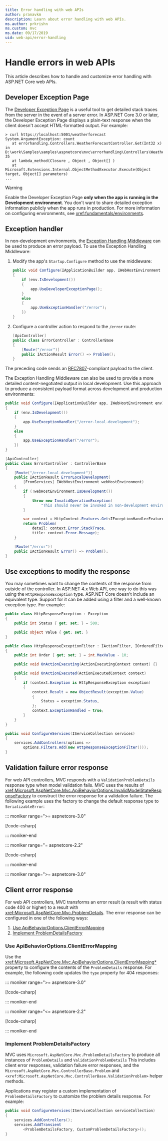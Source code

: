 ```yaml
---
title: Error handling with web APIs
author: pranavkm
description: Learn about error handling with web APIs.
ms.author: prkrishn
ms.custom: mvc
ms.date: 09/17/2019
uid: web-api/error-handling
---
```

# Handle errors in web APIs

This article describes how to handle and customize error handling with ASP.NET Core web APIs.

## Developer Exception Page

The [Developer Exception Page](xref:fundamentals/error-handling) is a useful tool to get detailed stack traces from the server in the event of a server error. In ASP.NET Core 3.0 or later, the Developer Exception Page displays a plain-text response when the client doesn't accept HTML-formatted output. For example:

```
> curl https://localhost:5001/weatherforecast
System.ArgumentException: count
   at errorhandling.Controllers.WeatherForecastController.Get(Int32 x) in D:\work\Samples\samples\aspnetcore\mvc\errorhandling\Controllers\WeatherForecastController.cs:line 35
   at lambda_method(Closure , Object , Object[] )
   at Microsoft.Extensions.Internal.ObjectMethodExecutor.Execute(Object target, Object[] parameters)
...
```

> [!WARNING]
> Enable the Developer Exception Page **only when the app is running in the Development environment**. You don't want to share detailed exception information publicly when the app runs in production. For more information on configuring environments, see <xref:fundamentals/environments>.

## Exception handler

In non-development environments, the [Exception Handling Middleware](xref:fundamentals/error-handling) can be used to produce an error payload. To use the Exception Handling Middleware:

1. Modify the app's `Startup.Configure` method to use the middleware:

    ```csharp
    public void Configure(IApplicationBuilder app, IWebHostEnvironment env)
    {
        if (env.IsDevelopment())
        {
            app.UseDeveloperExceptionPage();
        }
        else
        {
            app.UseExceptionHandler("/error");
        })
    }
    ```

1. Configure a controller action to respond to the `/error` route:

    ```csharp
    [ApiController]
    public class ErrorController : ControllerBase
    {
        [Route("/error")]
        public IActionResult Error() => Problem();
    }
    ```

The preceding code sends an [RFC7807](https://tools.ietf.org/html/rfc7807)-compliant payload to the client.

The Exception Handling Middleware can also be used to provide a more detailed content-negotiated output in local development. Use this approach to produce a consistent payload format across development and production environments:

```csharp
public void Configure(IApplicationBuilder app, IWebHostEnvironment env)
{
    if (env.IsDevelopment())
    {
        app.UseExceptionHandler("/error-local-development");
    }
    else
    {
        app.UseExceptionHandler("/error");
    })
}
```

```csharp
[ApiController]
public class ErrorController : ControllerBase
{
    [Route("/error-local-development")]
    public IActionResult ErrorLocalDevelopment(
        [FromServices] IWebHostEnvironment webHostEnvironment)
    {
        if (!webHostEnvironment.IsDevelopment())
        {
            throw new InvalidOperationException(
                "This should never be invoked in non-development environments.");
        }

        var context = HttpContext.Features.Get<IExceptionHandlerFeature>();
        return Problem(
            detail: context.Error.StackTrace,
            title: context.Error.Message);
    }

    [Route("/error")]
    public IActionResult Error() => Problem();
}
```

## Use exceptions to modify the response

You may sometimes want to change the contents of the response from outside of the controller. In ASP.NET 4.x Web API, one way to do this was using the `HttpResponseException` type. ASP.NET Core doesn't include an equivalent type. Support for it can be added using a filter and a well-known exception type. For example:

```csharp
public class HttpResponseException : Exception
{
    public int Status { get; set; } = 500;

    public object Value { get; set; }
}
```

```csharp
public class HttpResponseExceptionFilter : IActionFilter, IOrderedFilter
{
    public int Order { get; set; } = int.MaxValue - 10;

    public void OnActionExecuting(ActionExecutingContext context) {}

    public void OnActionExecuted(ActionExecutedContext context)
    {
        if (context.Exception is HttpResponseException exception)
        {
            context.Result = new ObjectResult(exception.Value)
            {
                Status = exception.Status,
            };
            context.ExceptionHandled = true;
        }
    }
}
```

```csharp
public void ConfigureServices(IServiceCollection services)
{
    services.AddControllers(options => 
        options.Filters.Add(new HttpResponseExceptionFilter()));
}
```

## Validation failure error response

For web API controllers, MVC responds with a `ValidationProblemDetails` response type when model validation fails. MVC uses the results of <xref:Microsoft.AspNetCore.Mvc.ApiBehaviorOptions.InvalidModelStateResponseFactory> to construct
the error response for a validation failure. The following example uses the factory to change the default response type to `SerializableError`:

::: moniker range=">= aspnetcore-3.0"

[!code-csharp[](index/samples/3.x/Startup.cs?name=snippet_DisableProblemDetailsInvalidModelStateResponseFactory&highlight=4-13)]

::: moniker-end

::: moniker range="= aspnetcore-2.2"

[!code-csharp[](index/samples/2.x/Startup.cs?name=snippet_DisableProblemDetailsInvalidModelStateResponseFactory&highlight=5-14)]

::: moniker-end

::: moniker range=">= aspnetcore-3.0"

## Client error response

For web API controllers, MVC transforms an error result (a result with status code 400 or higher) to a result with <xref:Microsoft.AspNetCore.Mvc.ProblemDetails>. The error response can be configured in one of the following ways:

1. [Use ApiBehaviorOptions.ClientErrorMapping](#use-apibehavioroptionsclienterrormapping)
1. [Implement ProblemDetailsFactory](#implement-problemdetailsfactory)

### Use ApiBehaviorOptions.ClientErrorMapping

Use the <xref:Microsoft.AspNetCore.Mvc.ApiBehaviorOptions.ClientErrorMapping*> property to configure the contents of the `ProblemDetails` response. For example, the following code updates the `type` property for 404 responses:

::: moniker range=">= aspnetcore-3.0"

[!code-csharp[](index/samples/3.x/Startup.cs?name=snippet_ConfigureApiBehaviorOptions&highlight=8-9)]

::: moniker-end

::: moniker range="<= aspnetcore-2.2"

[!code-csharp[](index/samples/2.x/Startup.cs?name=snippet_ConfigureApiBehaviorOptions&highlight=9-10)]

::: moniker-end

### Implement ProblemDetailsFactory

MVC uses `Microsoft.AspNetCore.Mvc.ProblemDetailsFactory` to produce all instances of `ProblemDetails` and `ValidationProblemDetails` This includes client error responses, validation failure error responses, and the `Microsoft.AspNetCore.Mvc.ControllerBase.Problem` and `<xref:Microsoft.AspNetCore.Mvc.ControllerBase.ValidationProblem>` helper methods.

Applications may register a custom implementation of `ProblemDetailsFactory` to customize the problem details response. For example:

```csharp
public void ConfigureServices(IServiceCollection serviceCollection)
{
    services.AddControllers();
    services.AddTransient
        <ProblemDetailsFactory, CustomProblemDetailsFactory>();
}
```
